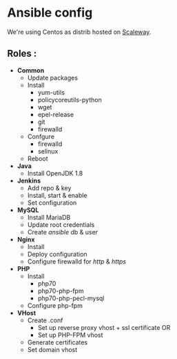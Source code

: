 # Ansible config

We're using Centos as distrib hosted on [Scaleway](https://www.scaleway.com/).

## Roles : 
* __Common__
  * Update packages
  * Install
    * yum-utils
    * policycoreutils-python
    * wget
    * epel-release
    * git
    * firewalld
  * Confgure
    * firewalld
    * selinux
  * Reboot
* __Java__
  * Install OpenJDK 1.8
* __Jenkins__
  * Add repo & key
  * Install, start & enable
  * Set configuration
* __MySQL__
  * Install MariaDB
  * Update root credentials
  * Create *ansible* db & user
* __Nginx__
  * Install
  * Deploy configuration
  * Configure firewalld for *http* & *https*
* __PHP__
  * Install
    * php70
    * php70-php-fpm
    * php70-php-pecl-mysql
  * Configure php-fpm
* __VHost__
  * Create .conf
    * Set up reverse proxy vhost + ssl certificate
    OR
    * Set up PHP-FPM vhost
  * Generate certificates
  * Set domain vhost
